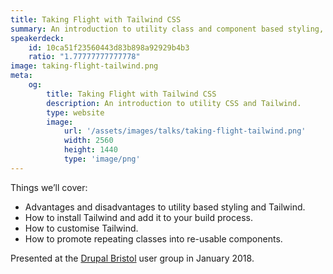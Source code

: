 ```yaml
---
title: Taking Flight with Tailwind CSS
summary: An introduction to utility class and component based styling, and how to soar with Tailwind CSS.
speakerdeck:
    id: 10ca51f23560443d83b898a92929b4b3
    ratio: "1.77777777777778"
image: taking-flight-tailwind.png
meta:
    og:
        title: Taking Flight with Tailwind CSS
        description: An introduction to utility CSS and Tailwind.
        type: website
        image:
            url: '/assets/images/talks/taking-flight-tailwind.png'
            width: 2560
            height: 1440
            type: 'image/png'
---
```

Things we’ll cover:

- Advantages and disadvantages to utility based styling and Tailwind.
- How to install Tailwind and add it to your build process.
- How to customise Tailwind.
- How to promote repeating classes into re-usable components.

Presented at the [Drupal Bristol](https://www.drupalbristol.org.uk) user group in January 2018.
